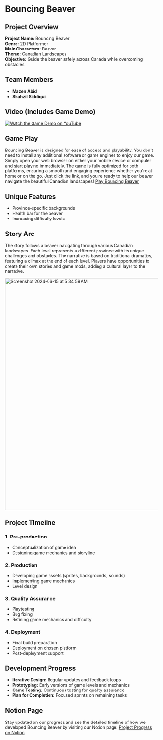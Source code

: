 # Bouncing Beaver

## Project Overview
**Project Name:** Bouncing Beaver  
**Genre:** 2D Platformer  
**Main Characters:** Beaver  
**Theme:** Canadian Landscapes  
**Objective:** Guide the beaver safely across Canada while overcoming obstacles

## Team Members
- **Mazen Abid**
- **Shahzil Siddiqui**

## Video (Includes Game Demo)
[![Watch the Game Demo on YouTube](https://img.youtube.com/vi/mlvhgll4LJ4/0.jpg)](https://youtu.be/mlvhgll4LJ4?si=Iee2i8iH4MaxCKdz)

## Game Play
Bouncing Beaver is designed for ease of access and playability. You don't need to install any additional software or game engines to enjoy our game. Simply open your web browser on either your mobile device or computer and start playing immediately. The game is fully optimized for both platforms, ensuring a smooth and engaging experience whether you're at home or on the go. Just click the link, and you're ready to help our beaver navigate the beautiful Canadian landscapes!
[Play Bouncing Beaver](https://gx.games/games/wqdykv/bouncing-beaver-ctch-312/)

## Unique Features
- Province-specific backgrounds
- Health bar for the beaver
- Increasing difficulty levels

## Story Arc
The story follows a beaver navigating through various Canadian landscapes. Each level represents a different province with its unique challenges and obstacles. The narrative is based on traditional dramatics, featuring a climax at the end of each level. Players have opportunities to create their own stories and game mods, adding a cultural layer to the narrative.

<img width="765" alt="Screenshot 2024-06-15 at 5 34 59 AM" src="https://github.com/mazenabid/BouncingBeaver/assets/87061766/725d05d4-a1b0-4a7c-abbc-a3a6839191a7">

## Project Timeline
### 1. Pre-production
- Conceptualization of game idea
- Designing game mechanics and storyline

### 2. Production
- Developing game assets (sprites, backgrounds, sounds)
- Implementing game mechanics
- Level design

### 3. Quality Assurance
- Playtesting
- Bug fixing
- Refining game mechanics and difficulty

### 4. Deployment
- Final build preparation
- Deployment on chosen platform
- Post-deployment support

## Development Progress
- **Iterative Design:** Regular updates and feedback loops
- **Prototyping:** Early versions of game levels and mechanics
- **Game Testing:** Continuous testing for quality assurance
- **Plan for Completion:** Focused sprints on remaining tasks

## Notion Page
Stay updated on our progress and see the detailed timeline of how we developed Bouncing Beaver by visiting our Notion page: [Project Progress on Notion](https://mazenn.notion.site/a32cadb506ff469082299fa6788c5fc4?v=c7050134c56f46c6bf2cf36c0a727c2a)
